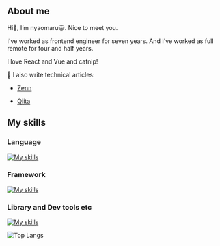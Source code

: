 ## About me

Hi👋, I’m nyaomaru😺. Nice to meet you.

I've worked as frontend engineer for seven years. And I've worked as full remote for four and half years.

I love React and Vue and catnip!

📘 I also write technical articles:

- [Zenn](https://zenn.dev/nyaomaru)

- [Qiita](https://qiita.com/nyaomaru)

## My skills

### Language

[![My skills](https://skillicons.dev/icons?i=ts,js,html,css,java,kotlin,swift,py,php)](https://skillicons.dev)

### Framework

[![My skills](https://skillicons.dev/icons?i=react,redux,nextjs,vue,tailwind,spring)](https://skillicons.dev)

### Library and Dev tools etc

[![My skills](https://skillicons.dev/icons?i=npm,yarn,jest,cypress,selenium,jenkins,vite,webpack,babel,gulp,rollup,aws,azure,git,github,gitlab,bitbucket,docker,vscode,eclipse,idea,sublime,figma)](https://skillicons.dev)

![Top Langs](https://github-readme-stats-clone-nyaomaru.vercel.app/api/top-langs/?username=nyaomaru&hide_progress=true)

<!-- ## Github status

I had used company in house account about github, gitlab and bitbucket.🐈

It's just only the tip of an iceberg.⛄

[![Anurag's GitHub stats](https://github-readme-stats-clone-nyaomaru.vercel.app/api?username=nyaomaru)](https://github.com/anuraghazra/github-readme-stats) -->

<!---
nyaomaru/nyaomaru is a ✨ special ✨ repository because its `README.md` (this file) appears on your GitHub profile.
You can click the Preview link to take a look at your changes.
--->
